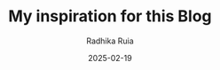 ---
layout: post
title: "My inspiration for this Blog"
date: 2025-02-19
categories: blog
tags: [journey, myself, inspiration, motivation]
image: "https://wallpapercave.com/wp/wp2819443.jpg"
excerpt: "Why did I make this blog? How did I make this blog? Inspire yourself to start a blog!"
featured_image: "https://images.unsplash.com/photo-1619410283995-43d9134e7656?q=80&w=1740&auto=format&fit=crop&ixlib=rb-4.0.3&ixid=M3wxMjA3fDB8MHxwaG90by1wYWdlfHx8fGVufDB8fHx8fA%3D%3D"
author: Radhika Ruia
---